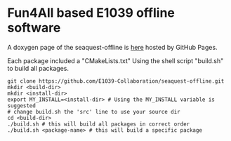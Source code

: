 # Fun4All based E1039 offline software

A doxygen page of the seaquest-offline is [here](https://e1039-collaboration.github.io/seaquest-offline-doc/index.html) hosted by GitHub Pages.

Each package included a "CMakeLists.txt"
Using the shell script "build.sh" to build all packages. 

```
git clone https://github.com/E1039-Collaboration/seaquest-offline.git
mkdir <build-dir>
mkdir <install-dir>
export MY_INSTALL=<install-dir> # Using the MY_INSTALL variable is suggested
# change build.sh the 'src' line to use your source dir
cd <build-dir>
./build.sh # this will build all packages in correct order
./build.sh <package-name> # this will build a specific package 
```

